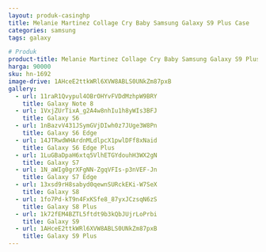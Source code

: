 ```yaml
---
layout: produk-casinghp
title: Melanie Martinez Collage Cry Baby Samsung Galaxy S9 Plus Case
categories: samsung
tags: galaxy

# Produk
product-title: Melanie Martinez Collage Cry Baby Samsung Galaxy S9 Plus Case
harga: 90000
sku: hn-1692
image-drive: 1AHceE2ttkWRl6XVW8ABLS0UNkZm87pxB
gallery:
  - url: 11raR1Qvypul4OBrOHYvFVDdMzhpW9BRY
    title: Galaxy Note 8
  - url: 1VxjZUrTixA_g2A4w8nhIu1h8yWIs3BFJ
    title: Galaxy S6
  - url: 1nBazvV431JSymGVjDIwh0z7JUge3W8Pn
    title: Galaxy S6 Edge
  - url: 14JTRwdWHArdnMLdlpcX1pwlDFf8xNaid
    title: Galaxy S6 Edge Plus
  - url: 1LuGBaDpaH6xtq5VlhETGYdouhH3WX2gN
    title: Galaxy S7
  - url: 1N_aWIg0grXFgNN-ZgqVFIs-p3nVEF-Jn
    title: Galaxy S7 Edge
  - url: 13xsd9rH8sabyd0qewnSURckEKi-W7SeX
    title: Galaxy S8
  - url: 1fo7Pd-kT9n4FxKSfe8_87yxJCzsqN6zS
    title: Galaxy S8 Plus
  - url: 1k72fEM4BZTL5ftdt9b3kQbJUjrLoPrbi
    title: Galaxy S9
  - url: 1AHceE2ttkWRl6XVW8ABLS0UNkZm87pxB
    title: Galaxy S9 Plus
---
```

